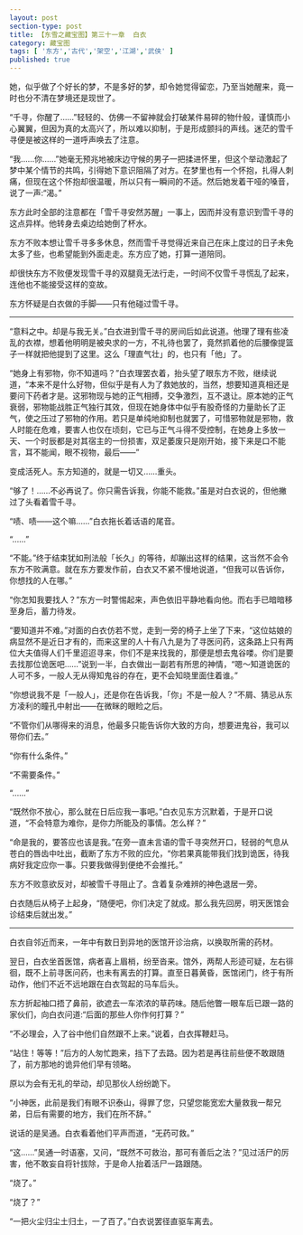 ```yaml
---
layout: post
section-type: post
title: 【东雪之藏宝图】第三十一章  白衣
category: 藏宝图
tags: [ '东方','古代','架空','江湖','武侠' ]
published: true
---
```

她，似乎做了个好长的梦，不是多好的梦，却令她觉得留恋，乃至当她醒来，竟一时也分不清在梦境还是现世了。

“千寻，你醒了……”轻轻的、仿佛一不留神就会打破某件易碎的物什般，谨慎而小心翼翼，但因为真的太高兴了，所以难以抑制，于是形成颤抖的声线。迷茫的雪千寻便是被这样的一道呼声唤去了注意。

“我……你……”她毫无预兆地被床边守候的男子一把揉进怀里，但这个举动激起了梦中某个情节的共鸣，引得她下意识阻隔了对方。在梦里也有一个怀抱，扎得人刺痛，但现在这个怀抱却很温暖，所以只有一瞬间的不适。然后她发着干哑的嗓音，说了一声:“渴。”

东方此时全部的注意都在「雪千寻安然苏醒」一事上，因而并没有意识到雪千寻的这点异样。他转身去桌边给她倒了杯水。

东方不败本想让雪千寻多多休息，然而雪千寻觉得近来自己在床上度过的日子未免太多了些，也希望能到外面走走。东方应了她，打算一道陪同。

却很快东方不败便发现雪千寻的双腿竟无法行走，一时间不仅雪千寻慌乱了起来，连他也不能接受这样的变故。

东方怀疑是白衣做的手脚——只有他碰过雪千寻。

*****

“意料之中。却是与我无关。”白衣进到雪千寻的房间后如此说道。他理了理有些凌乱的衣襟，想着他明明是被央求的一方，不礼待也罢了，竟然抓着他的后腰像提篮子一样就把他提到了这里。这么「理直气壮」的，也只有「他」了。

“她身上有邪物，你不知道吗？”白衣理罢衣着，抬头望了眼东方不败，继续说道，“本来不是什么好物，但似乎是有人为了救她放的，当然，想要知道真相还是要问下药者才是。这邪物现与她的正气相搏，交争激烈，互不退让。原本她的正气衰弱，邪物能战胜正气独行其效，但现在她身体中似乎有股奇怪的力量助长了正气，使之压过了邪物的作用。若只是单纯地抑制也就罢了，可惜邪物就是邪物，救人时能在危难，要害人也仅在顷刻，它已与正气斗得不受控制，在她身上多放一天、一个时辰都是对其宿主的一份损害，双足萎废只是刚开始，接下来是口不能言，耳不能闻，眼不视物，最后——”

变成活死人。东方知道的，就是一切又……重头。

“够了！……不必再说了。你只需告诉我，你能不能救。”虽是对白衣说的，但他撇过了头看着雪千寻。

“啧、啧——这个嘛……”白衣拖长着话语的尾音。

“……”

“不能。”终于结束犹如刑法般「长久」的等待，却蹦出这样的结果，这当然不会令东方不败满意。就在东方要发作前，白衣又不紧不慢地说道，“但我可以告诉你，你想找的人在哪。”

“你怎知我要找人？”东方一时警惕起来，声色依旧平静地看向他。而右手已暗暗移至身后，蓄力待发。

“要知道并不难。”对面的白衣仿若不觉，走到一旁的椅子上坐了下来，“这位姑娘的病显然不是近日才有的，而来这里的人十有八九是为了寻医问药，这条路上只有两位大夫值得人们千里迢迢寻来，你们不是来找我的，那便是想去鬼谷喽。你们是要去找那位诡医吧……”说到一半，白衣做出一副若有所思的神情，“嗯～知道诡医的人可不多，一般人无从得知鬼谷的存在，更不会知晓里面住着谁。”

“你想说我不是「一般人」，还是你在告诉我，「你」不是一般人？”不屑、猜忌从东方凌利的瞳孔中射出——在微眯的眼睑之后。

“不管你们从哪得来的消息，他最多只能告诉你大致的方向，想要进鬼谷，我可以带你们去。”

“你有什么条件。”

“不需要条件。”

“……”

“既然你不放心，那么就在日后应我一事吧。”白衣见东方沉默着，于是开口说道，“不会特意为难你，是你力所能及的事情。怎么样？”

“命是我的，要答应也该是我。”在旁一直未言语的雪千寻突然开口，轻弱的气息从苍白的唇齿中吐出，截断了东方不败的应允，“你若果真能带我们找到诡医，待我病好我定应你一事。只要我做得到便绝不会推托。”

东方不败意欲反对，却被雪千寻阻止了。含着复杂难辨的神色退居一旁。

白衣随后从椅子上起身，“随便吧，你们决定了就成。那么我先回房，明天医馆会诊结束后就出发。”

*****
白衣自邻近而来，一年中有数日到异地的医馆开诊治病，以换取所需的药材。

翌日，白衣坐首医馆，病者喜上眉梢，纷至沓来。馆外，两帮人形迹可疑，左右徘徊，既不上前寻医问药，也未有离去的打算。直至日暮黄昏，医馆闭门，终于有所动作，他们不近不远地跟在白衣驾起的马车后头。

东方折起袖口捂了鼻前，欲遮去一车浓浓的草药味。随后他瞥一眼车后已跟一路的家伙们，向白衣问道:“后面的那些人你作何打算？”

“不必理会，入了谷中他们自然跟不上来。”说着，白衣挥鞭赶马。

“站住！等等！”后方的人匆忙跑来，挡下了去路。因为若是再往前些便不敢跟随了，前方那地的诡异他们早有领略。

原以为会有无礼的举动，却见那伙人纷纷跪下。

“小神医，此前是我们有眼不识泰山，得罪了您，只望您能宽宏大量救我一帮兄弟，日后有需要的地方，我们在所不辞。”

说话的是吴通。白衣看着他们平声而道，“无药可救。”

“这……”吴通一时语塞，又问，“既然不可救治，那可有善后之法？”见过活尸的厉害，他不敢妄自将针拔除，于是命人抬着活尸一路跟随。

“烧了。”

“烧了？”

“一把火尘归尘土归土，一了百了。”白衣说罢径直驱车离去。


